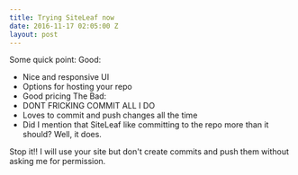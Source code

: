 ```yaml
---
title: Trying SiteLeaf now
date: 2016-11-17 02:05:00 Z
layout: post
---
```


Some quick point:
Good:
* Nice and responsive UI
* Options for hosting your repo
* Good pricing
The Bad:
* DONT FRICKING COMMIT ALL I DO
* Loves to commit and push changes all the time
* Did I mention that SiteLeaf like committing to the repo more than it should? Well, it does.

Stop it!! I will use your site but don't create commits and push them without asking me for permission.

